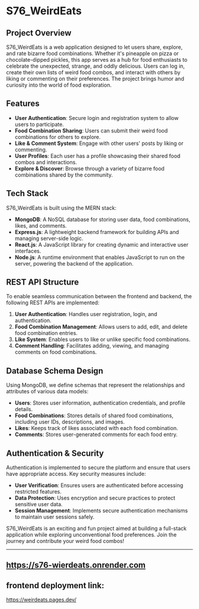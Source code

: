 # S76_WeirdEats

## Project Overview
S76_WeirdEats is a web application designed to let users share, explore, and rate bizarre food combinations. Whether it's pineapple on pizza or chocolate-dipped pickles, this app serves as a hub for food enthusiasts to celebrate the unexpected, strange, and oddly delicious. Users can log in, create their own lists of weird food combos, and interact with others by liking or commenting on their preferences. The project brings humor and curiosity into the world of food exploration.

## Features
- **User Authentication**: Secure login and registration system to allow users to participate.
- **Food Combination Sharing**: Users can submit their weird food combinations for others to explore.
- **Like & Comment System**: Engage with other users' posts by liking or commenting.
- **User Profiles**: Each user has a profile showcasing their shared food combos and interactions.
- **Explore & Discover**: Browse through a variety of bizarre food combinations shared by the community.

## Tech Stack
S76_WeirdEats is built using the MERN stack:

- **MongoDB**: A NoSQL database for storing user data, food combinations, likes, and comments.
- **Express.js**: A lightweight backend framework for building APIs and managing server-side logic.
- **React.js**: A JavaScript library for creating dynamic and interactive user interfaces.
- **Node.js**: A runtime environment that enables JavaScript to run on the server, powering the backend of the application.

## REST API Structure
To enable seamless communication between the frontend and backend, the following REST APIs are implemented:

1. **User Authentication**: Handles user registration, login, and authentication.
2. **Food Combination Management**: Allows users to add, edit, and delete food combination entries.
3. **Like System**: Enables users to like or unlike specific food combinations.
4. **Comment Handling**: Facilitates adding, viewing, and managing comments on food combinations.

## Database Schema Design
Using MongoDB, we define schemas that represent the relationships and attributes of various data models:
- **Users**: Stores user information, authentication credentials, and profile details.
- **Food Combinations**: Stores details of shared food combinations, including user IDs, descriptions, and images.
- **Likes**: Keeps track of likes associated with each food combination.
- **Comments**: Stores user-generated comments for each food entry.

## Authentication & Security
Authentication is implemented to secure the platform and ensure that users have appropriate access. Key security measures include:
- **User Verification**: Ensures users are authenticated before accessing restricted features.
- **Data Protection**: Uses encryption and secure practices to protect sensitive user data.
- **Session Management**: Implements secure authentication mechanisms to maintain user sessions safely.

S76_WeirdEats is an exciting and fun project aimed at building a full-stack application while exploring unconventional food preferences. Join the journey and contribute your weird food combos!

--- 

## https://s76-wierdeats.onrender.com

## frontend deployment link:
 https://weirdeats.pages.dev/